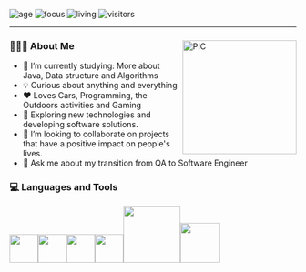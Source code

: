 ![age](https://img.shields.io/badge/age-27-blue)
![focus](https://img.shields.io/badge/focus-FrontEnd-brightgreen)
![living](https://img.shields.io/badge/living-SanJose-dodgerblue)
![visitors](https://visitor-badge.glitch.me/badge?page_id=michaeltsiu)

<hr>
<section>

  <span>
    <img align="right" alt="PIC" width = "200px" height="200px" src="./cat.gif" />
    <h3> 👨🏻‍💻 About Me </h3>
  </span>

  - 🌱 I’m currently studying: More about Java, Data structure and Algorithms
  - 💡 Curious about anything and everything
  - ♥ Loves Cars, Programming, the Outdoors activities and Gaming
  - 🤔 Exploring new technologies and developing software solutions.
  - 🤝 I’m looking to collaborate on projects that have a positive impact on people's lives.
  - 💬 Ask me about my transition from QA to Software Engineer
</section>

<section>
  <h3> 💻 Languages and Tools </h3>
  <p>
   <img src="https://media3.giphy.com/media/ln7z2eWriiQAllfVcn/200w.webp" width="50"><img src="https://i.giphy.com/media/eNAsjO55tPbgaor7ma/200w.webp" width="50"><img src="https://i.giphy.com/media/IdyAQJVN2kVPNUrojM/200.webp" width="50"><img src="https://media.giphy.com/media/xUOwG5aFxxcLTVCaeQ/giphy.gif>"<img src="https://media3.giphy.com/media/kdFc8fubgS31b8DsVu/giphy.webp" width="50"><img src="https://media.giphy.com/media/kH1DBkPNyZPOk0BxrM/giphy.gif" width="100"><img src="https://media.giphy.com/media/SsCYf6DRFJrOpP0IoM/giphy.gif" width="70">
  <p>
</section>
